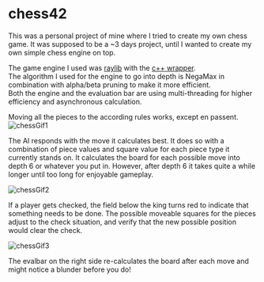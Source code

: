 # chess42

This was a personal project of mine where I tried to create my own chess game.
It was supposed to be a ~3 days project, until I wanted to create my own simple chess engine on top.

The game engine I used was [raylib](https://github.com/raysan5/raylib) with the [c++ wrapper](https://github.com/RobLoach/raylib-cpp).  
The algorithm I used for the engine to go into depth is NegaMax in combination with alpha/beta pruning to make it more efficient.  
Both the engine and the evaluation bar are using multi-threading for higher efficiency and asynchronous calculation.

Moving all the pieces to the according rules works, except en passent.
![chessGif1](https://user-images.githubusercontent.com/78398628/181710348-c59e62c7-b633-49b9-a274-96aa14df6700.gif=250x250)

The AI responds with the move it calculates best. It does so with a combination of piece values and square value for each piece type it currently stands on. It calculates the board for each possible move into depth 6 or whatever you put in. However, after depth 6 it takes quite a while longer until too long for enjoyable gameplay.

![chessGif2](https://user-images.githubusercontent.com/78398628/181713372-9506932e-31e4-4039-bdb5-c64d8789523f.gif=250x250)

If a player gets checked, the field below the king turns red to indicate that something needs to be done. The possible moveable squares for the pieces adjust to the check situation, and verify that the new possible position would clear the check.

![chessGif3](https://user-images.githubusercontent.com/78398628/181715716-e30a52cd-dd8a-4490-ae5c-b66d86970e04.gif=250x250)

The evalbar on the right side re-calculates the board after each move and might notice a blunder before you do!
